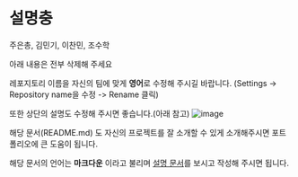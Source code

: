 # 설명충
주은총, 김민기, 이찬민, 조수학

아래 내용은 전부 삭제해 주세요

레포지토리 이름을 자신의 팀에 맞게 **영어**로 수정해 주시길 바랍니다.
(Settings -> Repository name을 수정 -> Rename 클릭)

또한 상단의 설명도 수정해 주시면 좋습니다.(아래 참고)
![image](https://user-images.githubusercontent.com/32216112/61257935-2ea19400-a7ae-11e9-910b-f92a52c6262e.png)

해당 문서(README.md) 도 자신의 프로젝트를 잘 소개할 수 있게 소개해주시면 포트폴리오에 큰 도움이 됩니다.

해당 문서의 언어는 **마크다운** 이라고 불리며
[설명 문서](https://heropy.blog/2017/09/30/markdown/)를 보시고 작성해 주시면 됩니다.

